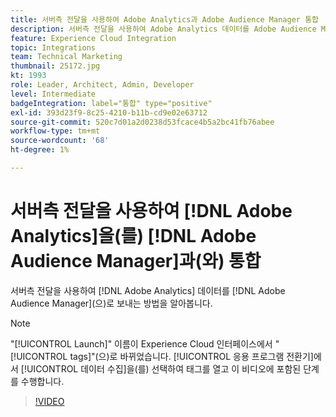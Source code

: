 ```yaml
---
title: 서버측 전달을 사용하여 Adobe Analytics과 Adobe Audience Manager 통합
description: 서버측 전달을 사용하여 Adobe Analytics 데이터를 Adobe Audience Manager에 전송하는 방법에 대해 알아봅니다.
feature: Experience Cloud Integration
topic: Integrations
team: Technical Marketing
thumbnail: 25172.jpg
kt: 1993
role: Leader, Architect, Admin, Developer
level: Intermediate
badgeIntegration: label="통합" type="positive"
exl-id: 393d23f9-8c25-4210-b11b-cd9e02e63712
source-git-commit: 520c7d01a2d0238d53fcace4b5a2bc41fb76abee
workflow-type: tm+mt
source-wordcount: '68'
ht-degree: 1%

---
```


# 서버측 전달을 사용하여 [!DNL Adobe Analytics]을(를) [!DNL Adobe Audience Manager]과(와) 통합

서버측 전달을 사용하여 [!DNL Adobe Analytics] 데이터를 [!DNL Adobe Audience Manager]&#x200B;(으)로 보내는 방법을 알아봅니다.

>[!NOTE]
>
>&quot;[!UICONTROL Launch]&quot; 이름이 Experience Cloud 인터페이스에서 &quot;[!UICONTROL tags]&quot;(으)로 바뀌었습니다. [!UICONTROL 응용 프로그램 전환기]에서 [!UICONTROL 데이터 수집]을(를) 선택하여 태그를 열고 이 비디오에 포함된 단계를 수행합니다.

>[!VIDEO](https://video.tv.adobe.com/v/25172?quality=12&learn=on)
